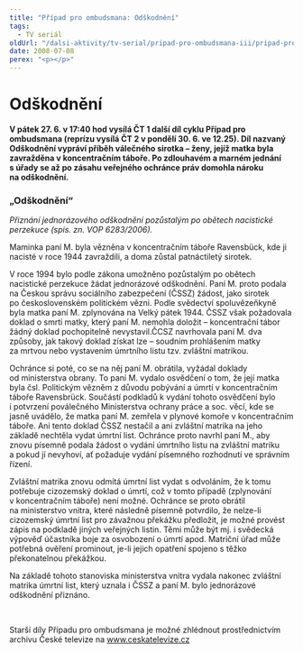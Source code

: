```yaml
---
title: "Případ pro ombudsmana: Odškodnění"
tags:
  - TV seriál
oldUrl: "/dalsi-aktivity/tv-serial/pripad-pro-ombudsmana-iii/pripad-pro-ombudsmana-odskodneni/"
date: 2008-07-08
perex: "<p></p>"
---
```


<!-- imported from the old website -->

<h1 class="Nadpis1">Odškodnění</h1><p class="Normln-web"><span style="FONT-WEIGHT: bold">V pátek </span><span style="FONT-WEIGHT: bold">27</span><span style="FONT-WEIGHT: bold">. </span><span style="FONT-WEIGHT: bold">6</span><span style="FONT-WEIGHT: bold">. v 17:40 hod vysílá ČT</span><span style="FONT-WEIGHT: bold"> </span><span style="FONT-WEIGHT: bold">1 další díl cyklu Případ pro ombudsmana (reprízu vysílá ČT 2 v pondělí </span><span style="FONT-WEIGHT: bold">30</span><span style="FONT-WEIGHT: bold">. </span><span style="FONT-WEIGHT: bold">6</span><span style="FONT-WEIGHT: bold">. ve 12.25). </span><span style="FONT-WEIGHT: bold">Díl nazvaný </span><span style="FONT-WEIGHT: bold">Odškodnění</span><span style="FONT-WEIGHT: bold"> vyprá</span><span style="FONT-WEIGHT: bold">v</span><span style="FONT-WEIGHT: bold">í příběh </span><span style="FONT-WEIGHT: bold">válečného sirotka – ženy, jejíž matka byla zavražděna v koncentračním táboře. Po zdlouhavém a marném jednání s úřady se až po zásahu veřejného ochránce práv domohla nároku na odškodnění. </span></p><h3 class="Nadpis2">„Odškodnění“</h3><p class="Normln-web"><span style="FONT-STYLE: italic">Přiznání jednorázového odškodnění pozůstalým po obětech nacistické perzekuce</span><span style="FONT-STYLE: italic"> (</span><span style="FONT-STYLE: italic">spis. zn. VOP </span><span style="FONT-STYLE: italic">6283</span><span style="FONT-STYLE: italic">/200</span><span style="FONT-STYLE: italic">6</span><span style="FONT-STYLE: italic">). </span></p><p class="Normln-web">Maminka paní M. byla vězněna v koncentračním táboře Ravensbück, kde ji nacisté v roce 1944 zavraždili, a doma zůstal patnáctiletý sirotek.</p><p class="Normln-web">V roce 1994 bylo podle zákona umožněno pozůstalým po obětech nacistické perzekuce žádat jednorázové odškodnění. Paní M. proto podala na Českou správu sociálního zabezpečení (ČSSZ) žádost, jako sirotek po československém politickém vězni. Podle svědectví spoluvězeňkyně byla matka paní M. zplynována na Velký pátek 1944. ČSSZ však požadovala doklad o smrti matky, který paní M. nemohla doložit – koncentrační tábor žádný doklad pochopitelně nevystavil.ČCSZ navrhovala paní M. dva způsoby, jak takový doklad získat lze – soudním prohlášením matky za mrtvou nebo vystavením úmrtního listu tzv. zvláštní matrikou.</p><p class="Normln-web">Ochránce si poté, co se na něj paní M. obrátila, vyžádal doklady od ministerstva obrany. To paní M. vydalo osvědčení o tom, že její matka byla čsl. Politickým vězněm z důvodu pobývání a úmrtí v koncentračním táboře Ravensbrück. Součástí podkladů k vydání tohoto osvědčení bylo i potvrzení poválečného Ministerstva ochrany práce a soc. věcí, kde se jasně uvádělo, že matka paní M. zemřela v plynové komoře v koncentračním táboře. Ani tento doklad ČSSZ nestačil a ani zvláštní matrika na jeho základě nechtěla vydat úmrtní list. Ochránce proto navrhl paní M., aby znovu písemně podala žádost o vydání úmrtního listu na zvláštní matriku a pokud jí nevyhoví, ať požaduje vydání písemného rozhodnutí ve správním řízení.</p><p class="Normln-web">Zvláštní matrika znovu odmítá úmrtní list vydat s odvoláním, že k tomu potřebuje cizozemský doklad o úmrtí, což v tomto případě (zplynování v koncentračním táboře) není možné. Ochránce se proto obrátil na ministerstvo vnitra, které následně písemně potvrdilo, že nelze-li cizozemský úmrtní list pro závažnou překážku předložit, je možné provést zápis na podkladě jiných veřejných listin. Těmi může být mj. i svědecká výpověď účastníka boje za osvobození o úmrtí apod. Matriční úřad může potřebná ověření prominout, je-li jejich opatření spojeno s těžko překonatelnou překážkou.</p><p class="Normln-web">Na základě tohoto stanoviska ministerstva vnitra vydala nakonec zvláštní matrika úmrtní list, který uznala i ČSSZ a paní M. bylo jednorázové odškodnění přiznáno.</p><p class="Normln-web"> </p><p class="Normln-web">Starší díly Případu pro ombudsmana je možné zhlédnout prostřednictvím archivu České televize na <a href="../../TISKOVÉ%20ZPRÁVY%202008/www.ceskatelevize.cz">www.ceskatelevize.cz</a></p>
